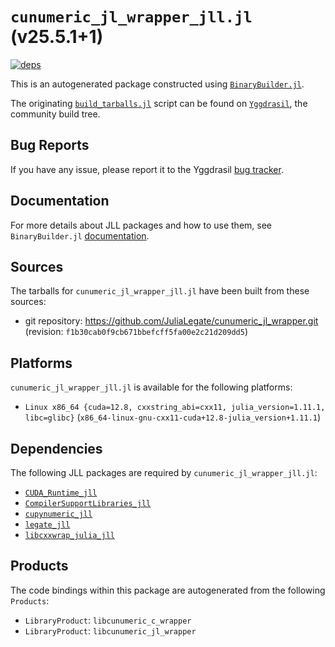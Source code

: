 # `cunumeric_jl_wrapper_jll.jl` (v25.5.1+1)

[![deps](https://juliahub.com/docs/cunumeric_jl_wrapper_jll/deps.svg)](https://juliahub.com/ui/Packages/General/cunumeric_jl_wrapper_jll/)

This is an autogenerated package constructed using [`BinaryBuilder.jl`](https://github.com/JuliaPackaging/BinaryBuilder.jl).

The originating [`build_tarballs.jl`](https://github.com/JuliaPackaging/Yggdrasil/blob/9947fbb32244f1ed556b67371c9406b4251fb255/C/cunumeric_jl_wrapper/build_tarballs.jl) script can be found on [`Yggdrasil`](https://github.com/JuliaPackaging/Yggdrasil/), the community build tree.

## Bug Reports

If you have any issue, please report it to the Yggdrasil [bug tracker](https://github.com/JuliaPackaging/Yggdrasil/issues).

## Documentation

For more details about JLL packages and how to use them, see `BinaryBuilder.jl` [documentation](https://docs.binarybuilder.org/stable/jll/).

## Sources

The tarballs for `cunumeric_jl_wrapper_jll.jl` have been built from these sources:

* git repository: https://github.com/JuliaLegate/cunumeric_jl_wrapper.git (revision: `f1b30cab0f9cb671bbefcff5fa00e2c21d209dd5`)

## Platforms

`cunumeric_jl_wrapper_jll.jl` is available for the following platforms:

* `Linux x86_64 {cuda=12.8, cxxstring_abi=cxx11, julia_version=1.11.1, libc=glibc}` (`x86_64-linux-gnu-cxx11-cuda+12.8-julia_version+1.11.1`)

## Dependencies

The following JLL packages are required by `cunumeric_jl_wrapper_jll.jl`:

* [`CUDA_Runtime_jll`](https://github.com/JuliaBinaryWrappers/CUDA_Runtime_jll.jl)
* [`CompilerSupportLibraries_jll`](https://github.com/JuliaBinaryWrappers/CompilerSupportLibraries_jll.jl)
* [`cupynumeric_jll`](https://github.com/JuliaBinaryWrappers/cupynumeric_jll.jl)
* [`legate_jll`](https://github.com/JuliaBinaryWrappers/legate_jll.jl)
* [`libcxxwrap_julia_jll`](https://github.com/JuliaBinaryWrappers/libcxxwrap_julia_jll.jl)

## Products

The code bindings within this package are autogenerated from the following `Products`:

* `LibraryProduct`: `libcunumeric_c_wrapper`
* `LibraryProduct`: `libcunumeric_jl_wrapper`
